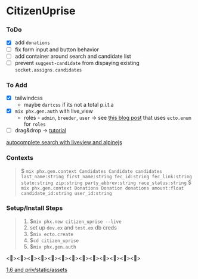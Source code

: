 # CitizenUprise

### ToDo
- [X] add `donations` 
- [ ] fix form input and button behavior
- [ ] add container around search and candidate list
- [ ] prevent `suggest-candidate` from dispaying existing `socket.assigns.candidates`

### To Add
- [X] tailwindcss
  - maybe `dartcss` if its not a total p.i.t.a 
- [X] `mix phx.gen.auth` with live_view
  - roles - `admin`, `breeder`, `user` -> see [this blog post](https://www.leanpanda.com/blog/authentication-and-authorisation-in-phoenix-liveview/#step-3-update-the-live-views-generated-with-phx-gen-live-to-perform-the-checks-ensuring-a-user-can-really-access-a-given-route) that uses `ecto.enum` for `roles`
- [ ] drag&drop -> [tutorial](https://www.youtube.com/watch?v=U1EKT7WT_Ic)

[autocomplete search with liveview and alpinejs](https://medium.com/mindvalley-technology/autocomplete-search-component-with-phoenix-liveview-and-alpinejs-4a98b7287b9f)

### Contexts
> $ `mix phx.gen.context Candidates Candidate candidates last_name:string first_name:string fec_id:string fec_link:string state:string zip:string party_abbrev:string race_status:string`
> $ `mix phx.gen.context Donations Donation donations amount:float candidate_id:string user_id:string`

### Setup/Install Steps
> 1. $`mix phx.new citizen_uprise --live`
> 2. set up `dev.ex` and `test.ex` db creds
> 3. $`mix ecto.create`
> 4. $`cd citizen_uprise` 
> 5. $`mix phx.gen.auth `

<><><><><><><><><><><><><>

[1.6 and priv/static/assets](https://elixirforum.com/t/loading-images-and-assets-in-phoenix-1-6-2/43259/7)